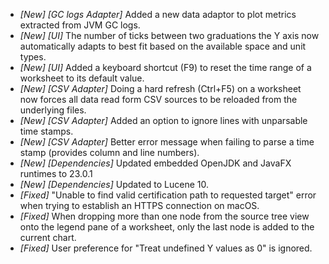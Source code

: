 * _[New] [GC logs Adapter]_ Added a new data adaptor to plot metrics extracted from JVM GC logs.  
* _[New] [UI]_ The number of ticks between two graduations the Y axis now automatically adapts to best fit based on the available space and unit types.
* _[New] [UI]_ Added a keyboard shortcut (F9) to reset the time range of a worksheet to its default value.  
* _[New] [CSV Adapter]_ Doing a hard refresh (Ctrl+F5) on a worksheet now forces all data read form CSV sources to be reloaded from the underlying files.
* _[New] [CSV Adapter]_ Added an option to ignore lines with unparsable time stamps.  
* _[New] [CSV Adapter]_ Better error message when failing to parse a time stamp (provides column and line numbers).  
* _[New] [Dependencies]_ Updated embedded OpenJDK and JavaFX runtimes to 23.0.1  
* _[New] [Dependencies]_ Updated to Lucene 10.  
* _[Fixed]_ "Unable to find valid certification path to requested target" error when trying to establish an HTTPS connection on macOS.  
* _[Fixed]_ When dropping more than one node from the source tree view onto the legend pane of a worksheet, only the last node is added to the current chart.  
* _[Fixed]_ User preference for "Treat undefined Y values as 0" is ignored.  